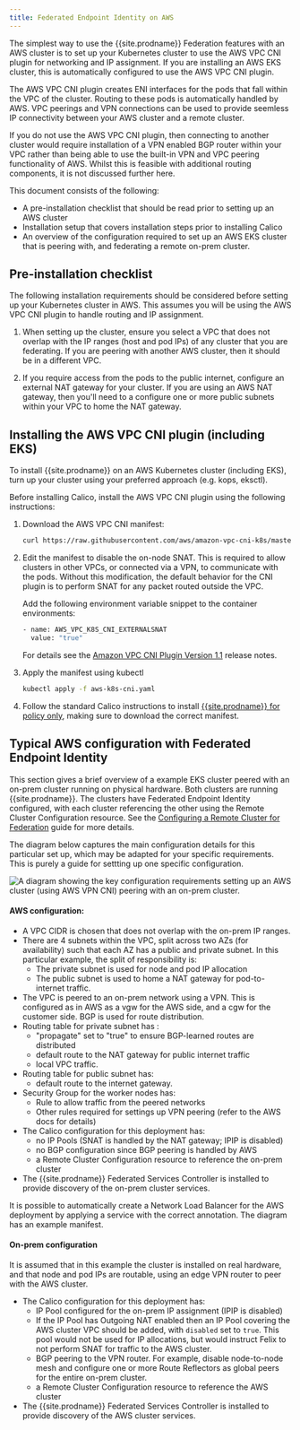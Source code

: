 ```yaml
---
title: Federated Endpoint Identity on AWS
---
```


The simplest way to use the {{site.prodname}} Federation features with an AWS cluster is to set up your Kubernetes cluster
to use the AWS VPC CNI plugin for networking and IP assignment. If you are installing an AWS EKS cluster, this is 
automatically configured to use the AWS VPC CNI plugin.

The AWS VPC CNI plugin creates ENI interfaces for the pods that fall within the VPC of the cluster. Routing to these 
pods is automatically handled by AWS. VPC peerings and VPN connections can be used to provide seemless IP connectivity 
between your AWS cluster and a remote cluster.

If you do not use the AWS VPC CNI plugin, then connecting to another cluster would require installation of a VPN enabled BGP
router within your VPC rather than being able to use the built-in VPN and VPC peering functionality of AWS. Whilst this is
feasible with additional routing components, it is not discussed further here.

This document consists of the following:
-  A pre-installation checklist that should be read prior to setting up an AWS cluster
-  Installation setup that covers installation steps prior to installing Calico
-  An overview of the configuration required to set up an AWS EKS cluster that is peering with, and federating
   a remote on-prem cluster.

## Pre-installation checklist

The following installation requirements should be considered before setting up your Kubernetes cluster in AWS. This assumes
you will be using the AWS VPC CNI plugin to handle routing and IP assignment.

1. When setting up the cluster, ensure you select a VPC that does not overlap with the IP ranges (host and pod IPs) of 
any cluster that you are federating. If you are peering with another AWS cluster, then it should be in a different VPC.

1. If you require access from the pods to the public internet, configure an external NAT gateway for your cluster. 
If you are using an AWS NAT gateway, then you'll need to a configure one or more public subnets within your VPC to home 
the NAT gateway.

## Installing the AWS VPC CNI plugin (including EKS)

To install {{site.prodname}} on an AWS Kubernetes cluster (including EKS), turn up your cluster using your preferred approach 
(e.g. kops, eksctl). 

Before installing Calico, install the AWS VPC CNI plugin using the following instructions:

1. Download the AWS VPC CNI manifest:

   ```bash
   curl https://raw.githubusercontent.com/aws/amazon-vpc-cni-k8s/master/config/v1.1/aws-k8s-cni.yaml -O
   ```

1. Edit the manifest to disable the on-node SNAT. This is required to allow clusters in other VPCs, or connected via a VPN,
   to communicate with the pods. Without this modification, the default behavior for the CNI plugin is to perform SNAT 
   for any packet routed outside the VPC. 
    
   Add the following environment variable snippet to the container environments:
 
   ```bash
   - name: AWS_VPC_K8S_CNI_EXTERNALSNAT
     value: "true"
   ```
   
   For details see the [Amazon VPC CNI Plugin Version 1.1](https://aws.amazon.com/blogs/opensource/vpc-cni-plugin-v1-1-available)
   release notes.
   
1. Apply the manifest using kubectl

   ```bash
   kubectl apply -f aws-k8s-cni.yaml
   ```
   
1. Follow the standard Calico instructions to install [{{site.prodname}} for policy only](/{{page.version}}/getting-started/kubernetes/installation/other), 
   making sure to download the correct manifest.

## Typical AWS configuration with Federated Endpoint Identity

This section gives a brief overview of a example EKS cluster peered with an on-prem cluster running on physical hardware.
Both clusters are running {{site.prodname}}. The clusters have Federated Endpoint Identity configured, with each cluster
referencing the other using the Remote Cluster Configuration resource. See the [Configuring a Remote Cluster for Federation](./configure-rcc) guide for 
more details.

The diagram below captures the main configuration details for this particular set up, which may be adapted for your specific 
requirements. This is purely a guide for settting up one specific configuration.

![A diagram showing the key configuration requirements setting up an AWS cluster (using AWS VPN CNI) peering 
with an on-prem cluster.](/images/federation/aws-rcc.png)

#### AWS configuration:
- A VPC CIDR is chosen that does not overlap with the on-prem IP ranges.
- There are 4 subnets within the VPC, split across two AZs (for availability) such that each AZ has a public and private subnet. In this
  particular example, the split of responsibility is:
  - The private subnet is used for node and pod IP allocation
  - The public subnet is used to home a NAT gateway for pod-to-internet traffic.
- The VPC is peered to an on-prem network using a VPN. This is configured as in AWS as a vgw for the AWS side, and a 
  cgw for the customer side. BGP is used for route distribution.
- Routing table for private subnet has :
  - "propagate" set to "true" to ensure BGP-learned routes are distributed
  - default route to the NAT gateway for public internet traffic
  - local VPC traffic.
- Routing table for public subnet has:
  - default route to the internet gateway.
- Security Group for the worker nodes has:
  - Rule to allow traffic from the peered networks
  - Other rules required for settings up VPN peering (refer to the AWS docs for details)
- The Calico configuration for this deployment has:
  - no IP Pools (SNAT is handled by the NAT gateway; IPIP is disabled)
  - no BGP configuration since BGP peering is handled by AWS
  - a Remote Cluster Configuration resource to reference the on-prem cluster
- The {{site.prodname}} Federated Services Controller is installed to provide discovery of the on-prem cluster
  services.

It is possible to automatically create a Network Load Balancer for the AWS deployment by applying a service with the
correct annotation. The diagram has an example manifest.

#### On-prem configuration
It is assumed that in this example the cluster is installed on real hardware, and that node and pod IPs are routable, 
using an edge VPN router to peer with the AWS cluster.
- The Calico configuration for this deployment has:
  - IP Pool configured for the on-prem IP assignment (IPIP is disabled)
  - If the IP Pool has Outgoing NAT enabled then an IP Pool covering the AWS cluster VPC should be added, with `disabled`
    set to `true`. This pool would not be used for IP allocations, but would instruct Felix to not perform SNAT for traffic
    to the AWS cluster.
  - BGP peering to the VPN router. For example, disable node-to-node mesh and configure one or more Route Reflectors as
    global peers for the entire on-prem cluster.
  - a Remote Cluster Configuration resource to reference the AWS cluster
- The {{site.prodname}} Federated Services Controller is installed to provide discovery of the AWS cluster
  services.
